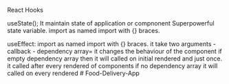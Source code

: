 React Hooks

useState();
It maintain state  of application or compnonent 
Superpowerful state variable.
import as named import with {} braces.


useEffect:
import as named import with {} braces.
it take two arguments 
    - callback
    - dependency array= it changes the behaviour of the component 
    if empty dependency array then  it will called on initial rendered and just once.
it called after every rendered of components
if no dependency array it will called on every rendered
#   F o o d - D e l i v e r y - A p p  
 